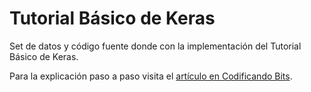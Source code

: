# Tutorial Básico de Keras

Set de datos y código fuente donde con la implementación del Tutorial Básico de Keras.

Para la explicación paso a paso visita el [artículo en Codificando Bits](https://codificandobits.com/deep-learning/2018/07/30/tutorial-basico-de-keras.html).
